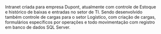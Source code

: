 Intranet criada para empresa Dupont, atualmente com controle de Estoque e histórico de baixas e entradas no setor de TI. Sendo desenvolvido também controle de cargas para o setor Logístico, com criação de cargas, formulários específicos por operações e todo movimentação com registro em banco de dados SQL Server.

